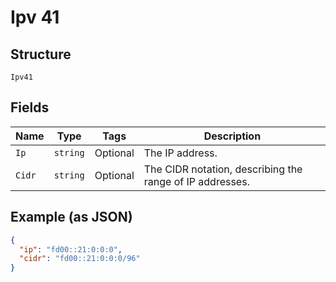 
# Ipv 41

## Structure

`Ipv41`

## Fields

| Name | Type | Tags | Description |
|  --- | --- | --- | --- |
| `Ip` | `string` | Optional | The IP address. |
| `Cidr` | `string` | Optional | The CIDR notation, describing the range of IP addresses. |

## Example (as JSON)

```json
{
  "ip": "fd00::21:0:0:0",
  "cidr": "fd00::21:0:0:0/96"
}
```

